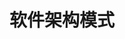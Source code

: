 

# 软件架构模式
<!-- 

10个常见的软件架构模式 
https://mp.weixin.qq.com/s/am-WfbzX7PYYjVlpaZpLiA

https://mp.weixin.qq.com/s/6R4QP-gAimHzi-I8js8B6A

7种软件架构模式 
https://mp.weixin.qq.com/s/iCrgVlDdnLXV1v41RrSvyA

10个常见的软件架构模式 
https://mp.weixin.qq.com/s/smqRexJNmEbqmNuuJ3Zziw

10 种常见的软件架构模式 
https://mp.weixin.qq.com/s/KqskV1AYLnlgVS1qFvJD4g

https://mp.weixin.qq.com/s/smqRexJNmEbqmNuuJ3Zziw
-->